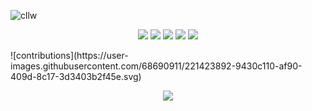 ![cllw](https://user-images.githubusercontent.com/68690911/222976479-71854ec6-8f06-42ef-9956-9165442d0fd6.gif)
<p align="center">
    <a href="https://github.com/cl-lw/cl-lw"><img src="https://img.shields.io/badge/status-updating-brightgreen.svg"></a>
    <a href="https://github.com/cl-lw/cl-lw"><img src="https://img.shields.io/badge/Python-3.10-FF1493.svg"></a>
    <a href="https://github.com/cl-lw/cl-lw/graphs/contributors"><img src="https://img.shields.io/github/contributors/cl-lw/BEPb?color=blue"></a>
    <a href="https://github.com/cl-lw/cl-lw/stargazers"><img src="https://img.shields.io/github/stars/cl-lw/cl-lw.svg?logo=github"></a>
    <a href="https://github.com/cl-lw/cl-lw/network/members"><img src="https://img.shields.io/github/forks/cl-lw/cl-lw.svg?color=blue&logo=github"></a>
</p>
</p>
![contributions](https://user-images.githubusercontent.com/68690911/221423892-9430c110-af90-409d-8c17-3d3403b2f45e.svg)

<p align="center"> 
               <img src="https://profile-counter.glitch.me/cl-lw/count.svg" />    

<p> 

